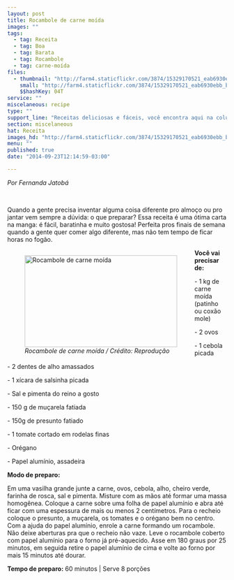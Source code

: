 ```yaml
---
layout: post
title: Rocambole de carne moída
images: ""
tags:
  - tag: Receita
  - tag: Boa
  - tag: Barata
  - tag: Rocambole
  - tag: carne-moída
files:
  - thumbnail: "http://farm4.staticflickr.com/3874/15329170521_eab6930ebb_b.jpg"
    small: "http://farm4.staticflickr.com/3874/15329170521_eab6930ebb_b.jpg"
    $$hashKey: 04T
service: ""
miscelaneous: recipe
type: ""
support_line: "Receitas deliciosas e fáceis, você encontra aqui na coluna \"Boa e Barata\""
section: miscelaneous
hat: Receita
images_hd: "http://farm4.staticflickr.com/3874/15329170521_eab6930ebb_b.jpg"
menu: ""
published: true
date: "2014-09-23T12:14:59-03:00"

---
```

<p><em>Por Fernanda Jatob&aacute;</em></p>

<p>&nbsp;</p>

<p>Quando a gente precisa inventar alguma coisa diferente pro almo&ccedil;o ou pro jantar vem sempre a d&uacute;vida: o que preparar? Essa receita &eacute; uma &oacute;tima carta na manga: &eacute; f&aacute;cil, baratinha e muito gostosa! Perfeita pros finais de semana quando a gente quer comer algo diferente, mas n&atilde;o tem tempo de ficar horas no fog&atilde;o.</p>

<figure class="image" style="float:left"><img alt="Rocambole de carne moída" height="210" src="http://farm4.staticflickr.com/3874/15329170521_eab6930ebb_b.jpg" width="350" />
<figcaption><em>Rocambole de carne mo&iacute;da / Cr&eacute;dito: Reprodu&ccedil;&atilde;o</em></figcaption>
</figure>

<p><strong>Voc&ecirc; vai precisar de:</strong></p>

<p>- 1 kg de carne mo&iacute;da (patinho ou cox&atilde;o mole)</p>

<p>- 2 ovos</p>

<p>- 1 cebola picada</p>

<p>- 2 dentes de alho amassados</p>

<p>- 1 x&iacute;cara de salsinha picada</p>

<p>- Sal e pimenta do reino a gosto</p>

<p>- 150 g de mu&ccedil;arela fatiada</p>

<p>- 150g de presunto fatiado</p>

<p>- 1 tomate cortado em rodelas finas</p>

<p>- Or&eacute;gano</p>

<p>- Papel alum&iacute;nio, assadeira</p>

<p><strong>Modo de preparo:</strong></p>

<p>Em uma vasilha grande junte a carne, ovos, cebola, alho, cheiro verde, farinha de rosca, sal e pimenta. Misture com as m&atilde;os at&eacute; formar uma massa homog&ecirc;nea. Coloque a carne sobre uma folha de papel alum&iacute;nio e abra at&eacute; ficar com uma espessura de mais ou menos 2 cent&iacute;metros. Para o recheio coloque o presunto, a mu&ccedil;arela, os tomates e o or&eacute;gano bem no centro. Com a ajuda do papel alum&iacute;nio, enrole a carne formando um rocambole. N&atilde;o deixe aberturas pra que o recheio n&atilde;o vaze. Leve o rocambole coberto com papel alum&iacute;nio para o forno j&aacute; pr&eacute;-aquecido. Asse em 180 graus por 25 minutos, em seguida retire o papel alum&iacute;nio de cima e volte ao forno por mais 15 minutos at&eacute; dourar.</p>

<p><strong>Tempo de preparo:</strong> 60 minutos | Serve 8 por&ccedil;&otilde;es</p>
